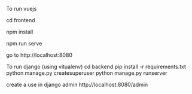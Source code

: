 To run vuejs

cd frontend

npm install 

npm run serve

go to http://localhost:8080


To run django (using vitualenv)
cd backend
pip install -r requirements.txt
python manage.py createsuperuser
python manage.py runserver


create a use in django admin
http://localhost:8080/admin



